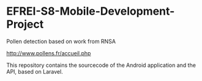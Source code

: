 # EFREI-S8-Mobile-Development-Project

Pollen detection based on work from RNSA

http://www.pollens.fr/accueil.php

This repository contains the sourcecode of the Android application and the API, based on Laravel.
